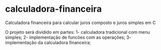 # calculadora-financeira
Calculadora financeira para calcular juros composto e juros simples em C


O projeto será dividido em partes:
1- calculadora tradicional com menu simples;
2- implementação de funcões com as operações; 
3- implementação da calculadora financeira;
